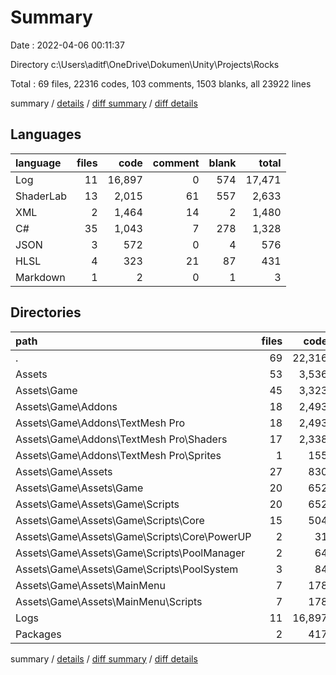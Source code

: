 # Summary

Date : 2022-04-06 00:11:37

Directory c:\Users\aditf\OneDrive\Dokumen\Unity\Projects\Rocks

Total : 69 files,  22316 codes, 103 comments, 1503 blanks, all 23922 lines

summary / [details](details.md) / [diff summary](diff.md) / [diff details](diff-details.md)

## Languages
| language | files | code | comment | blank | total |
| :--- | ---: | ---: | ---: | ---: | ---: |
| Log | 11 | 16,897 | 0 | 574 | 17,471 |
| ShaderLab | 13 | 2,015 | 61 | 557 | 2,633 |
| XML | 2 | 1,464 | 14 | 2 | 1,480 |
| C# | 35 | 1,043 | 7 | 278 | 1,328 |
| JSON | 3 | 572 | 0 | 4 | 576 |
| HLSL | 4 | 323 | 21 | 87 | 431 |
| Markdown | 1 | 2 | 0 | 1 | 3 |

## Directories
| path | files | code | comment | blank | total |
| :--- | ---: | ---: | ---: | ---: | ---: |
| . | 69 | 22,316 | 103 | 1,503 | 23,922 |
| Assets | 53 | 3,536 | 89 | 924 | 4,549 |
| Assets\Game | 45 | 3,323 | 86 | 870 | 4,279 |
| Assets\Game\Addons | 18 | 2,493 | 82 | 646 | 3,221 |
| Assets\Game\Addons\TextMesh Pro | 18 | 2,493 | 82 | 646 | 3,221 |
| Assets\Game\Addons\TextMesh Pro\Shaders | 17 | 2,338 | 82 | 644 | 3,064 |
| Assets\Game\Addons\TextMesh Pro\Sprites | 1 | 155 | 0 | 2 | 157 |
| Assets\Game\Assets | 27 | 830 | 4 | 224 | 1,058 |
| Assets\Game\Assets\Game | 20 | 652 | 2 | 175 | 829 |
| Assets\Game\Assets\Game\Scripts | 20 | 652 | 2 | 175 | 829 |
| Assets\Game\Assets\Game\Scripts\Core | 15 | 504 | 2 | 144 | 650 |
| Assets\Game\Assets\Game\Scripts\Core\PowerUP | 2 | 31 | 1 | 9 | 41 |
| Assets\Game\Assets\Game\Scripts\PoolManager | 2 | 64 | 0 | 12 | 76 |
| Assets\Game\Assets\Game\Scripts\PoolSystem | 3 | 84 | 0 | 19 | 103 |
| Assets\Game\Assets\MainMenu | 7 | 178 | 2 | 49 | 229 |
| Assets\Game\Assets\MainMenu\Scripts | 7 | 178 | 2 | 49 | 229 |
| Logs | 11 | 16,897 | 0 | 574 | 17,471 |
| Packages | 2 | 417 | 0 | 2 | 419 |

summary / [details](details.md) / [diff summary](diff.md) / [diff details](diff-details.md)